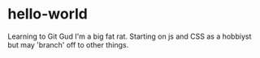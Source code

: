 # hello-world
Learning to Git Gud
I'm a big fat rat. Starting on js and CSS as a hobbiyst but may 'branch' off to other things.
